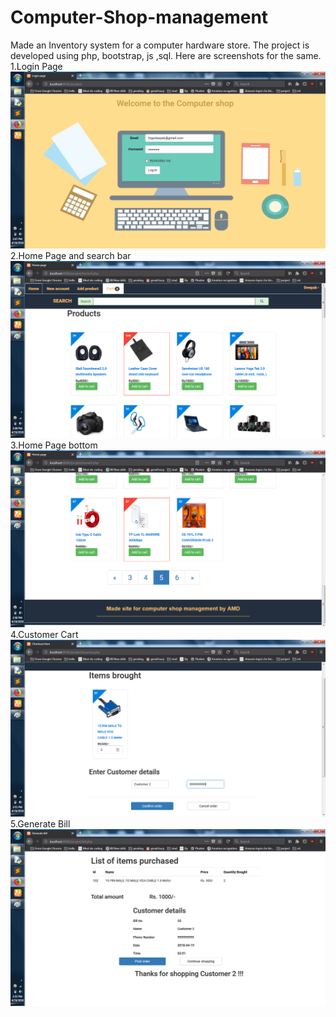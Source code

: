 # Computer-Shop-management
Made an Inventory system for a computer hardware store. The project is developed using php, bootstrap, js ,sql.
Here are screenshots for the same.
1.Login Page
![Login Page](screenshots/Login.png "The Login Page")
2.Home Page and search bar
![Home Page](screenshots/HomePageUpper.png "The Upper view of homepage.")
3.Home Page bottom
![Home Page](screenshots/HomePageLower.png "The Home Page bottom")
4.Customer Cart
![Customer Cart Page](screenshots/Customercart.png "The Customer Cart Page")
5.Generate Bill
![Generate Bill](screenshots/Generatebill.png "The Generate Bill Page")